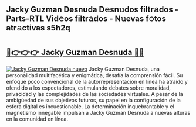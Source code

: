 ## Jacky Guzman Desnuda D𝚎sn𝚞dos filtr𝚊dos - Parts-RTL Vid𝚎os filtr𝚊dos - N𝚞evas f𝚘tos atr𝚊ctivas s5h2q

# <h2><a href="http://mb97y8.tromn.icu/?c=Jacky+Guzman+Desnuda">🔗👉👉👉 Jacky Guzman Desnuda 🔗🔗</a></h2>

[![Jacky Guzman Desnuda nuevo](https://i.imgur.com/pEAQMta.gif)](http://mb97y8.tromn.icu/?c=Jacky+Guzman+Desnuda)
Jacky Guzman Desnuda, una personalidad multifacética y enigmática, desafía la comprensión fácil. Su enfoque poco convencional de la autorrepresentación en línea ha atraído y ofendido a los espectadores, estimulando debates sobre moralidad, privacidad y las complejidades de las sociedades virtuales. A pesar de la ambigüedad de sus objetivos futuros, su papel en la configuración de la esfera digital es incuestionable. La determinación inquebrantable y el magnetismo innegable impulsan a Jacky Guzman Desnuda a nuevas alturas en la comunidad en línea.
